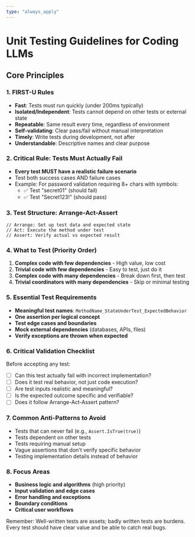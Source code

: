 ```yaml
---
type: "always_apply"
---
```


# Unit Testing Guidelines for Coding LLMs

## Core Principles

### 1. FIRST-U Rules
- **Fast**: Tests must run quickly (under 200ms typically)
- **Isolated/Independent**: Tests cannot depend on other tests or external state
- **Repeatable**: Same result every time, regardless of environment
- **Self-validating**: Clear pass/fail without manual interpretation
- **Timely**: Write tests during development, not after
- **Understandable**: Descriptive names and clear purpose

### 2. Critical Rule: Tests Must Actually Fail
- **Every test MUST have a realistic failure scenario**
- Test both success cases AND failure cases
- Example: For password validation requiring 8+ chars with symbols:
  - ✅ Test "secret01" (should fail)
  - ✅ Test "Secret123!" (should pass)

### 3. Test Structure: Arrange-Act-Assert
```
// Arrange: Set up test data and expected state
// Act: Execute the method under test
// Assert: Verify actual vs expected result
```

### 4. What to Test (Priority Order)
1. **Complex code with few dependencies** - High value, low cost
2. **Trivial code with few dependencies** - Easy to test, just do it
3. **Complex code with many dependencies** - Break down first, then test
4. **Trivial coordinators with many dependencies** - Skip or minimal testing

### 5. Essential Test Requirements
- **Meaningful test names**: `MethodName_StateUnderTest_ExpectedBehavior`
- **One assertion per logical concept**
- **Test edge cases and boundaries**
- **Mock external dependencies** (databases, APIs, files)
- **Verify exceptions are thrown when expected**

### 6. Critical Validation Checklist
Before accepting any test:
- [ ] Can this test actually fail with incorrect implementation?
- [ ] Does it test real behavior, not just code execution?
- [ ] Are test inputs realistic and meaningful?
- [ ] Is the expected outcome specific and verifiable?
- [ ] Does it follow Arrange-Act-Assert pattern?

### 7. Common Anti-Patterns to Avoid
- Tests that can never fail (e.g., `Assert.IsTrue(true)`)
- Tests dependent on other tests
- Tests requiring manual setup
- Vague assertions that don't verify specific behavior
- Testing implementation details instead of behavior

### 8. Focus Areas
- **Business logic and algorithms** (high priority)
- **Input validation and edge cases**
- **Error handling and exceptions**
- **Boundary conditions**
- **Critical user workflows**

Remember: Well-written tests are assets; badly written tests are burdens. Every test should have clear value and be able to catch real bugs.
